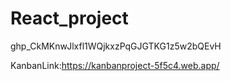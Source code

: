 # React_project

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


KanbanLink:https://kanbanproject-5f5c4.web.app/
